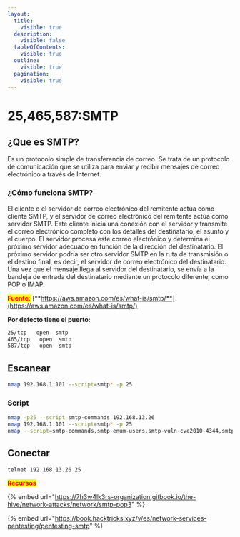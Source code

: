 ```yaml
---
layout:
  title:
    visible: true
  description:
    visible: false
  tableOfContents:
    visible: true
  outline:
    visible: true
  pagination:
    visible: true
---
```


# 25,465,587:SMTP

## ¿Que es SMTP?

Es un  protocolo simple de transferencia de correo. Se trata de un protocolo de comunicación que se utiliza para enviar y recibir mensajes de correo electrónico a través de Internet.

### ¿Cómo funciona SMTP? <a href="#seo-faq-pairs-how-does-smtp-work" id="seo-faq-pairs-how-does-smtp-work"></a>

El cliente o el servidor de correo electrónico del remitente actúa como cliente SMTP, y el servidor de correo electrónico del remitente actúa como servidor SMTP. Este cliente inicia una conexión con el servidor y transmite el correo electrónico completo con los detalles del destinatario, el asunto y el cuerpo. El servidor procesa este correo electrónico y determina el próximo servidor adecuado en función de la dirección del destinatario. El próximo servidor podría ser otro servidor SMTP en la ruta de transmisión o el destino final, es decir, el servidor de correo electrónico del destinatario. Una vez que el mensaje llega al servidor del destinatario, se envía a la bandeja de entrada del destinatario mediante un protocolo diferente, como POP o IMAP.

<mark style="color:red;">**Fuente:**</mark> [**https://aws.amazon.com/es/what-is/smtp/**](https://aws.amazon.com/es/what-is/smtp/)

**Por defecto tiene el puerto:**

```bash
25/tcp   open  smtp
465/tcp   open  smtp
587/tcp   open  smtp
```

## Escanear

```bash
nmap 192.168.1.101 --script=smtp* -p 25
```

### Script

```bash
nmap -p25 --script smtp-commands 192.168.13.26
nmap 192.168.1.101 --script=smtp* -p 25
nmap --script=smtp-commands,smtp-enum-users,smtp-vuln-cve2010-4344,smtp-vuln-cve2011-1720,smtp-vuln-cve2011-1764 -p 25 $ip
```

## Conectar

```
telnet 192.168.13.26 25
```









<mark style="color:red;">**Recursos**</mark>

{% embed url="https://7h3w4lk3rs-organization.gitbook.io/the-hive/network-attacks/network/smtp-pop3" %}

{% embed url="https://book.hacktricks.xyz/v/es/network-services-pentesting/pentesting-smtp" %}
